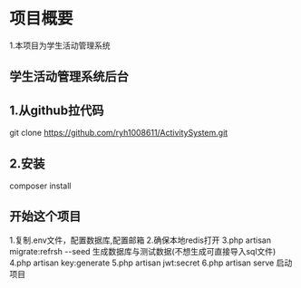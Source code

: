 # 项目概要
1.本项目为学生活动管理系统

## 学生活动管理系统后台
## 1.从github拉代码
git clone https://github.com/ryh1008611/ActivitySystem.git
## 2.安装
composer install
## 开始这个项目
1.复制.env文件，配置数据库,配置邮箱
2.确保本地redis打开
3.php artisan migrate:refrsh --seed 生成数据库与测试数据(不想生成可直接导入sql文件)
4.php artisan key:generate
5.php artisan jwt:secret
6.php artisan serve  启动项目
